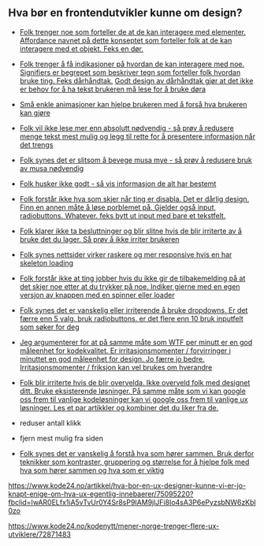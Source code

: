 ## Hva bør en frontendutvikler kunne om design?

- [Folk trenger noe som forteller de at de kan interagere med elementer. Affordance navnet på dette konseptet som forteller folk at de kan interagere med et objekt. Feks en dør.](https://uxplanet.org/ux-design-glossary-how-to-use-affordances-in-user-interfaces-393c8e9686e4)

- [Folk trenger å få indikasjoner på hvordan de kan interagere med noe. Signifiers er begrepet som beskriver tegn som forteller folk hvordan bruke ting. Feks dårhåndtak.](https://careerfoundry.com/en/blog/ux-design/affordances-signifiers-feedback/) [Godt design av dårhåndtak gjør at det ikke er behov for å ha tekst brukeren må lese for å bruke døra](https://www.istockphoto.com/vector/flat-modern-white-push-and-pull-icon-on-blue-background-gm1264356084-370292678)

- [Små enkle animasjoner kan hjelpe brukeren med å forså hva brukeren kan gjøre](https://blogg.bekk.no/animasjoner-som-hjelper-brukeren-9bf930ba9617)

- [Folk vil ikke lese mer enn absolutt nødvendig - så prøv å redusere menge tekst mest mulig og legg til rette for å presentere informasjon når det trengs](https://www.joelonsoftware.com/2000/04/26/designing-for-people-who-have-better-things-to-do-with-their-lives/)

- [Folk synes det er slitsom å bevege musa mye - så prøv å redusere bruk av musa nødvendig](https://www.joelonsoftware.com/2000/04/27/designing-for-people-who-have-better-things-to-do-with-their-lives-part-two/)

- [Folk husker ikke godt - så vis informasjon de alt har bestemt](https://www.joelonsoftware.com/2000/05/08/designing-for-people-who-have-better-things-to-do-with-their-lives-part-three/)

- [Folk forstår ikke hva som skjer når ting er disabla. Det er dårlig design. Finn en annen måte å løse porblemet på. Gjelder også input, radiobuttons. Whatever. feks bytt ut input med bare et tekstfelt. ](https://uxplanet.org/disabled-buttons-in-user-interface-4dafda3e6fe7)

- [Folk klarer ikke ta besluttninger og blir slitne hvis de blir irriterte av å bruke det du lager. Så prøv å ikke irriter brukeren](https://www.interaction-design.org/literature/article/how-to-prevent-negative-emotions-in-the-user-experience-of-your-product)

- [Folk synes nettsider virker raskere og mer responsive hvis en har skeleton loading](https://uxdesign.cc/what-you-should-know-about-skeleton-screens-a820c45a571a)

- [Folk forstår ikke at ting jobber hvis du ikke gir de tilbakemelding på at det skjer noe etter at du trykker på noe. Indiker gjerne med en egen versjon av knappen med en spinner eller loader](https://uxmovement.medium.com/when-you-need-to-show-a-buttons-loading-state-41fc4d5e3c65)

- [Folk synes det er vanskelig eller irriterende å bruke dropdowns. Er det færre enn 5 valg. bruk radiobuttons. er det flere enn 10 bruk inputfelt som søker for deg](https://baymard.com/blog/drop-down-usability)

- [Jeg argumenterer for at på samme måte som WTF per minutt er en god måleenhet for kodekvalitet. Er irritasjonsmomenter / forvirringer i minuttet en god måleenhet for design. Jo færre jo bedre. Irritasjonsmomenter / friksjon kan vel brukes om hverandre](http://reviewthecode.blogspot.com/2016/01/wtf-per-minute-actual-measurement-for.html)

- [Folk blir irriterte hvis de blir overvelda. Ikke overveld folk med designet ditt. Bruke eksisterende løsninger. På samme måte som vi kan google oss frem til vanlige kodeløsninger kan vi google oss frem til vanlige ux løsninger. Les et par artikkler og kombiner det du liker fra de. ](https://uxplanet.org/5-ways-to-stop-cognitive-overload-from-killing-your-ux-4acbd7ee96d9)

- reduser antall klikk

- fjern mest mulig fra siden

- [Folk synes det er vanskelig å forstå hva som hører sammen. Bruk derfor teknikker som kontraster, gruppering og størrelse for å hjelpe folk med hva som hører sammen og hva som er viktig](https://www.nngroup.com/articles/visual-hierarchy-ux-definition/#:~:text=Summary%3A%20A%20clear%20visual%20hierarchy,contrast%2C%20scale%2C%20and%20grouping.)


https://www.kode24.no/artikkel/hva-bor-en-ux-designer-kunne-vi-er-jo-knapt-enige-om-hva-ux-egentlig-innebaerer/75095220?fbclid=IwAR0ELfx1iA5vTvUr0Y4Sr8sP9IAM9jlJFi8Io4sA3P6ePyzsbNW6zKbl0zo

https://www.kode24.no/kodenytt/mener-norge-trenger-flere-ux-utviklere/72871483